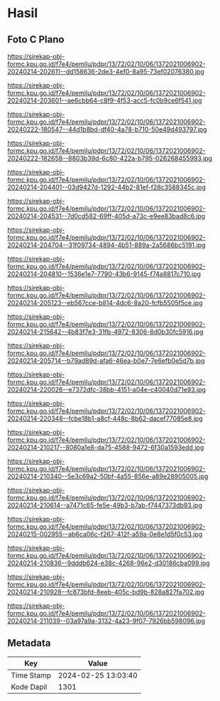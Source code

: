 # Hasil

## Foto C Plano

https://sirekap-obj-formc.kpu.go.id/f7e4/pemilu/pdpr/13/72/02/10/06/1372021006902-20240214-202611--dd158636-2de3-4ef0-8a95-73ef02076380.jpg

https://sirekap-obj-formc.kpu.go.id/f7e4/pemilu/pdpr/13/72/02/10/06/1372021006902-20240214-203601--ae6cbb64-c8f9-4f53-acc5-fc0b9ce6f541.jpg

https://sirekap-obj-formc.kpu.go.id/f7e4/pemilu/pdpr/13/72/02/10/06/1372021006902-20240222-180547--44d1b8bd-df40-4a78-b710-50e49d493797.jpg

https://sirekap-obj-formc.kpu.go.id/f7e4/pemilu/pdpr/13/72/02/10/06/1372021006902-20240222-182658--8803b39d-6c80-422a-b795-026268455993.jpg

https://sirekap-obj-formc.kpu.go.id/f7e4/pemilu/pdpr/13/72/02/10/06/1372021006902-20240214-204401--03d9427d-1292-44b2-81ef-f28c3588345c.jpg

https://sirekap-obj-formc.kpu.go.id/f7e4/pemilu/pdpr/13/72/02/10/06/1372021006902-20240214-204531--7d0cd582-69ff-405d-a73c-e9ee83bad8c6.jpg

https://sirekap-obj-formc.kpu.go.id/f7e4/pemilu/pdpr/13/72/02/10/06/1372021006902-20240214-204704--31f09734-4894-4b51-889a-2a5686bc5191.jpg

https://sirekap-obj-formc.kpu.go.id/f7e4/pemilu/pdpr/13/72/02/10/06/1372021006902-20240214-204810--1536e1e7-7790-43b6-9145-f74a8817c710.jpg

https://sirekap-obj-formc.kpu.go.id/f7e4/pemilu/pdpr/13/72/02/10/06/1372021006902-20240214-205123--eb567cce-b814-4dc6-8a20-fcfb5505f5ce.jpg

https://sirekap-obj-formc.kpu.go.id/f7e4/pemilu/pdpr/13/72/02/10/06/1372021006902-20240214-215642--4b83f7e3-31fb-4972-8306-8d0b30fc5916.jpg

https://sirekap-obj-formc.kpu.go.id/f7e4/pemilu/pdpr/13/72/02/10/06/1372021006902-20240214-205714--b79ad89d-afa6-46ea-b0e7-7e6efb0e5d7b.jpg

https://sirekap-obj-formc.kpu.go.id/f7e4/pemilu/pdpr/13/72/02/10/06/1372021006902-20240214-220026--e7372dfc-38bb-4151-a04e-c40040d71e93.jpg

https://sirekap-obj-formc.kpu.go.id/f7e4/pemilu/pdpr/13/72/02/10/06/1372021006902-20240214-220348--fcbe18b1-a8cf-448c-8b62-dacef77085e8.jpg

https://sirekap-obj-formc.kpu.go.id/f7e4/pemilu/pdpr/13/72/02/10/06/1372021006902-20240214-210217--8080a1e8-da75-4588-9472-6f30a1593edd.jpg

https://sirekap-obj-formc.kpu.go.id/f7e4/pemilu/pdpr/13/72/02/10/06/1372021006902-20240214-210340--5e3c69a2-50bf-4a55-856e-a89e28905005.jpg

https://sirekap-obj-formc.kpu.go.id/f7e4/pemilu/pdpr/13/72/02/10/06/1372021006902-20240214-210614--a7471c65-fe5e-49b3-b7ab-f7447373db93.jpg

https://sirekap-obj-formc.kpu.go.id/f7e4/pemilu/pdpr/13/72/02/10/06/1372021006902-20240215-002955--ab6ca06c-f267-412f-a59a-0e8e1d5f0c53.jpg

https://sirekap-obj-formc.kpu.go.id/f7e4/pemilu/pdpr/13/72/02/10/06/1372021006902-20240214-210836--9dddb624-e38c-4268-96e2-d30186cba099.jpg

https://sirekap-obj-formc.kpu.go.id/f7e4/pemilu/pdpr/13/72/02/10/06/1372021006902-20240214-210928--fc873bfd-8eeb-405c-bd9b-828a827fa702.jpg

https://sirekap-obj-formc.kpu.go.id/f7e4/pemilu/pdpr/13/72/02/10/06/1372021006902-20240214-211039--03a97a9a-3132-4a23-9f07-7926bb598096.jpg


## Metadata

| Key        | Value               |
| ---------- | ------------------- |
| Time Stamp | 2024-02-25 13:03:40 |
| Kode Dapil | 1301                |



